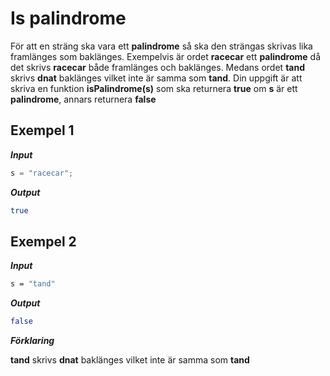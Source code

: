 # Is palindrome

För att en sträng ska vara ett **palindrome** så ska den strängas skrivas lika framlänges som baklänges. Exempelvis är ordet **racecar** ett **palindrome** då det skrivs **racecar** både framlänges och baklänges. Medans ordet **tand** skrivs **dnat** baklänges vilket inte är samma som **tand**. Din uppgift är att skriva en funktion **isPalindrome(s)** som ska returnera **true** om **s** är ett **palindrome**, annars returnera **false**

## Exempel 1

**_Input_**

```js
s = "racecar";
```

**_Output_**

```bash
true
```

## Exempel 2

**_Input_**

```bash
s = "tand"
```

**_Output_**

```bash
false
```

**_Förklaring_**

**tand** skrivs **dnat** baklänges vilket inte är samma som **tand**
